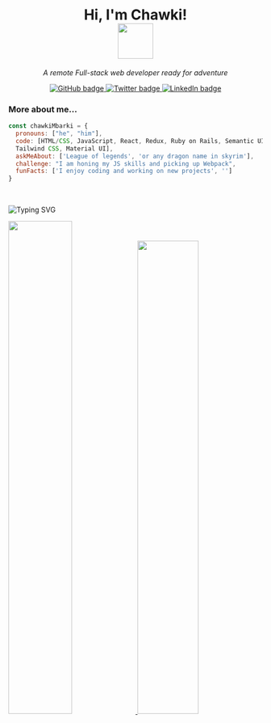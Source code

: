 <h1 align="center">Hi, I'm Chawki!<br><img src="https://media.giphy.com/media/26Fxy3Iz1ari8oytO/giphy.gif" width="70"></h1>
<p align="center"><em>A remote Full-stack web developer ready for adventure</em></p>
<p align="center">
  <a href="https://github.com/chawkimbarki">
    <img src="https://img.shields.io/badge/GitHub-100000?style=for-the-badge&logo=github&logoColor=white" alt="GitHub badge" />
  </a>
  <a href="https://twitter.com/Chawki__Mbarki">
    <img src="https://img.shields.io/badge/Twitter-1DA1F2?style=for-the-badge&logo=twitter&logoColor=white" alt="Twitter badge" />
  </a>
  <a href="https://www.linkedin.com/in/chawki-mbarki-a77546202/">
    <img src="https://img.shields.io/badge/LinkedIn-0077B5?style=for-the-badge&logo=linkedin&logoColor=white" alt="LinkedIn badge" />
  </a>
</p>


### More about me...  

```javascript
const chawkiMbarki = {
  pronouns: ["he", "him"],
  code: [HTML/CSS, JavaScript, React, Redux, Ruby on Rails, Semantic UI, Bootstrap, 
  Tailwind CSS, Material UI],
  askMeAbout: ['League of legends', 'or any dragon name in skyrim'],
  challenge: "I am honing my JS skills and picking up Webpack",
  funFacts: ['I enjoy coding and working on new projects', '']
}
```
<br>

![Typing SVG](https://readme-typing-svg.herokuapp.com?font=DynaPuff&+Code&weight=60&size=15&pause=0&color=010405&vCenter=true&width=500&height=22&lines=learning+is+like+sailing+against+the+tide!)
<div>
    <a href="#">
        <img width="50%" src="https://github-readme-stats.vercel.app/api?username=chawkimbarki&show_icons=true&theme=flag-india&bg_color=0000&count_private=true&hide_border=true">
    </a>
    <a href="#">
        <img width="49%" src="https://github-readme-streak-stats.herokuapp.com/?user=chawkimbarki&theme=flag-india&background=0000&hide_border=true"
        >
    </a>
</div>
